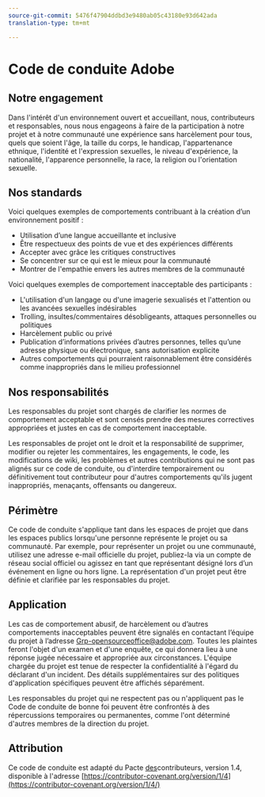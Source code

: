 ```yaml
---
source-git-commit: 5476f47904ddbd3e9480ab05c43180e93d642ada
translation-type: tm+mt

---
```

# Code de conduite Adobe

## Notre engagement

Dans l&#39;intérêt d&#39;un environnement ouvert et accueillant, nous, contributeurs et responsables, nous nous engageons à faire de la participation à notre projet et à notre communauté une expérience sans harcèlement pour tous, quels que soient l&#39;âge, la taille du corps, le handicap, l&#39;appartenance ethnique, l&#39;identité et l&#39;expression sexuelles, le niveau d&#39;expérience, la nationalité, l&#39;apparence personnelle, la race, la religion ou l&#39;orientation sexuelle.

## Nos standards

Voici quelques exemples de comportements contribuant à la création d’un environnement positif :

* Utilisation d’une langue accueillante et inclusive
* Être respectueux des points de vue et des expériences différents
* Accepter avec grâce les critiques constructives
* Se concentrer sur ce qui est le mieux pour la communauté
* Montrer de l&#39;empathie envers les autres membres de la communauté

Voici quelques exemples de comportement inacceptable des participants :

* L&#39;utilisation d&#39;un langage ou d&#39;une imagerie sexualisés et l&#39;attention ou les avancées sexuelles indésirables
* Trolling, insultes/commentaires désobligeants, attaques personnelles ou politiques
* Harcèlement public ou privé
* Publication d’informations privées d’autres personnes, telles qu’une adresse physique ou électronique, sans autorisation explicite
* Autres comportements qui pourraient raisonnablement être considérés comme inappropriés dans le milieu professionnel

## Nos responsabilités

Les responsables du projet sont chargés de clarifier les normes de comportement acceptable et sont censés prendre des mesures correctives appropriées et justes en cas de comportement inacceptable.

Les responsables de projet ont le droit et la responsabilité de supprimer, modifier ou rejeter les commentaires, les engagements, le code, les modifications de wiki, les problèmes et autres contributions qui ne sont pas alignés sur ce code de conduite, ou d&#39;interdire temporairement ou définitivement tout contributeur pour d&#39;autres comportements qu&#39;ils jugent inappropriés, menaçants, offensants ou dangereux.

## Périmètre

Ce code de conduite s&#39;applique tant dans les espaces de projet que dans les espaces publics lorsqu&#39;une personne représente le projet ou sa communauté. Par exemple, pour représenter un projet ou une communauté, utilisez une adresse e-mail officielle du projet, publiez-la via un compte de réseau social officiel ou agissez en tant que représentant désigné lors d’un événement en ligne ou hors ligne. La représentation d&#39;un projet peut être définie et clarifiée par les responsables du projet.

## Application

Les cas de comportement abusif, de harcèlement ou d’autres comportements inacceptables peuvent être signalés en contactant l’équipe du projet à l’adresse Grp-opensourceoffice@adobe.com. Toutes les plaintes feront l&#39;objet d&#39;un examen et d&#39;une enquête, ce qui donnera lieu à une réponse jugée nécessaire et appropriée aux circonstances. L&#39;équipe chargée du projet est tenue de respecter la confidentialité à l&#39;égard du déclarant d&#39;un incident.
Des détails supplémentaires sur des politiques d&#39;application spécifiques peuvent être affichés séparément.

Les responsables du projet qui ne respectent pas ou n&#39;appliquent pas le Code de conduite de bonne foi peuvent être confrontés à des répercussions temporaires ou permanentes, comme l&#39;ont déterminé d&#39;autres membres de la direction du projet.

## Attribution

Ce code de conduite est adapté du Pacte [des](https://contributor-covenant.org)contributeurs, version 1.4, disponible à l&#39;adresse [https://contributor-covenant.org/version/1/4](https://contributor-covenant.org/version/1/4/)

